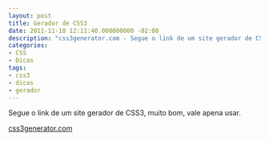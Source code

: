 ```yaml
---
layout: post
title: Gerador de CSS3
date: 2011-11-10 12:11:40.000000000 -02:00
description: "css3generator.com - Segue o link de um site gerador de CSS3, muito bom, vale apena usar."
categories:
- CSS
- Dicas
tags:
- css3
- dicas
- gerador
---
```


Segue o link de um site gerador de CSS3, muito bom, vale apena usar.

<a href="http://css3generator.com/" class="btn" target="_blank">css3generator.com</a>

